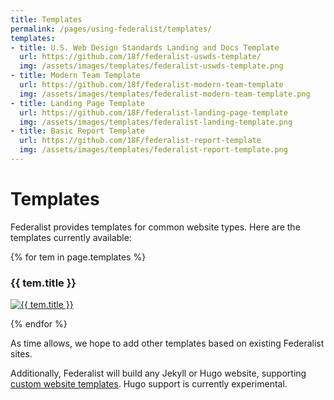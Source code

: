 ```yaml
---
title: Templates
permalink: /pages/using-federalist/templates/
templates:
- title: U.S. Web Design Standards Landing and Docs Template
  url: https://github.com/18f/federalist-uswds-template/
  img: /assets/images/templates/federalist-uswds-template.png
- title: Modern Team Template
  url: https://github.com/18f/federalist-modern-team-template
  img: /assets/images/templates/federalist-modern-team-template.png
- title: Landing Page Template
  url: https://github.com/18F/federalist-landing-page-template
  img: /assets/images/templates/federalist-landing-template.png
- title: Basic Report Template
  url: https://github.com/18F/federalist-report-template
  img: /assets/images/templates/federalist-report-template.png
---
```


# Templates

Federalist provides templates for common website types. Here are the templates currently available:

{% for tem in page.templates %}
  <h3>{{ tem.title }}</h3>
  <p>
    <a class='screenshot' href='{{ tem.url }}'>
      <img src='{{ site.baseurl }}{{ tem.img }}' alt='{{ tem.title }}'>
    </a>
  </p>
{% endfor %}

As time allows, we hope to add other templates based on existing Federalist sites.

Additionally, Federalist will build any Jekyll or Hugo website, supporting [custom website templates]({{site.baseurl}}/pages/how-federalist-works/how-builds-work). Hugo support is currently experimental.
